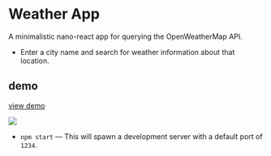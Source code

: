 # Weather App
A minimalistic nano-react app for querying the OpenWeatherMap API.
- Enter a city name and search for weather information about that location.
## demo
[view demo](https://weather-display.surge.sh/)

![](/src/assets/weather-app.gif)

- `npm start` — This will spawn a development server with a default port of `1234`.
